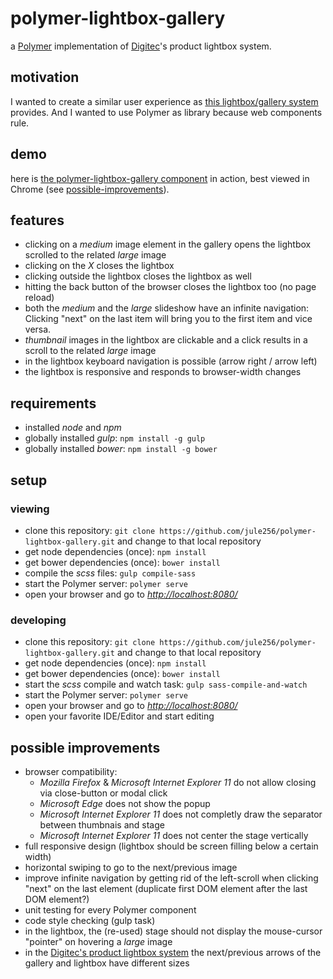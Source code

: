 # polymer-lightbox-gallery

a [Polymer](https://www.polymer-project.org/) implementation of [Digitec](https://www.digitec.ch/)'s product lightbox system.

## motivation

I wanted to create a similar user experience as  [this lightbox/gallery system](https://www.digitec.ch/de/s1/product/corsair-gaming-k55-rgb-usb-ch-kabel-tastatur-5992745) provides. And I wanted to use Polymer as library because web components rule.

## demo

here is [the polymer-lightbox-gallery component](https://www.creative-coding.net/demo/polymer-lightbox-gallery/) in action, best viewed in Chrome (see [possible-improvements](https://github.com/jule256/polymer-lightbox-gallery#possible-improvements)). 

## features
* clicking on a _medium_ image element in the gallery opens the lightbox scrolled to the related _large_ image
* clicking on the _X_ closes the lightbox
* clicking outside the lightbox closes the lightbox as well
* hitting the back button of the browser closes the lightbox too (no page reload)
* both the _medium_ and the _large_ slideshow have an infinite navigation: Clicking "next" on the last item will bring you to the first item and vice versa.
* _thumbnail_ images in the lightbox are clickable and a click results in a scroll to the related _large_ image
* in the lightbox keyboard navigation is possible (arrow right / arrow left)
* the lightbox is responsive and responds to browser-width changes

## requirements

* installed _node_ and _npm_
* globally installed _gulp_: `npm install -g gulp`
* globally installed _bower_: `npm install -g bower`

## setup

### viewing

* clone this repository: `git clone https://github.com/jule256/polymer-lightbox-gallery.git` and change to that local repository
* get node dependencies (once): `npm install`
* get bower dependencies (once): `bower install`
* compile the _scss_ files: `gulp compile-sass`
* start the Polymer server: `polymer serve`
* open your browser and go to _[http://localhost:8080/](http://localhost:8080/)_

### developing

* clone this repository: `git clone https://github.com/jule256/polymer-lightbox-gallery.git` and change to that local repository
* get node dependencies (once): `npm install`
* get bower dependencies (once): `bower install`
* start the _scss_ compile and watch task: `gulp sass-compile-and-watch`
* start the Polymer server: `polymer serve`
* open your browser and go to _[http://localhost:8080/](http://localhost:8080/)_
* open your favorite IDE/Editor and start editing

## possible improvements

* browser compatibility:
  * _Mozilla Firefox_ & _Microsoft Internet Explorer 11_ do not allow closing via close-button or modal click
  * _Microsoft Edge_ does not show the popup
  * _Microsoft Internet Explorer 11_ does not completly draw the separator between thumbnais and stage
  * _Microsoft Internet Explorer 11_ does not center the stage vertically
* full responsive design (lightbox should be screen filling below a certain width)
* horizontal swiping to go to the next/previous image
* improve infinite navigation by getting rid of the left-scroll when clicking "next" on the last element (duplicate first DOM element after the last DOM element?)
* unit testing for every Polymer component
* code style checking (gulp task)
* in the lightbox, the (re-used) stage should not display the mouse-cursor "pointer" on hovering a _large_ image
* in the [Digitec's product lightbox system](https://www.digitec.ch/de/s1/product/corsair-gaming-k55-rgb-usb-ch-kabel-tastatur-5992745) the next/previous arrows of the gallery and lightbox have different sizes
